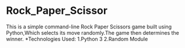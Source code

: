 # Rock_Paper_Scissor
This is a simple command-line Rock Paper Scissors game built using Python,Which selects its move randomly.The game then determines the winner.
*Technologies Used:
1.Python 3
2.Random Module

